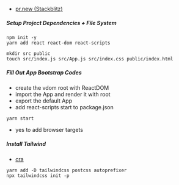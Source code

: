 
- [pr.new (Stackblitz)](https://stackblitz.com/~/github.com/bronifty/react-from-scratch-with-tailwind-dark-mode)

##### Setup Project Dependencies + File System
```shell
npm init -y
yarn add react react-dom react-scripts
```

```shell
mkdir src public
touch src/index.js src/App.js src/index.css public/index.html
```

##### Fill Out App Bootstrap Codes
- create the vdom root with ReactDOM
- import the App and render it with root
- export the default App
- add react-scripts start to package.json
```Shell
yarn start
```
- yes to add browser targets

##### Install Tailwind
- [cra](https://tailwindcss.com/docs/guides/create-react-app)
```shell
yarn add -D tailwindcss postcss autoprefixer
npx tailwindcss init -p
```

